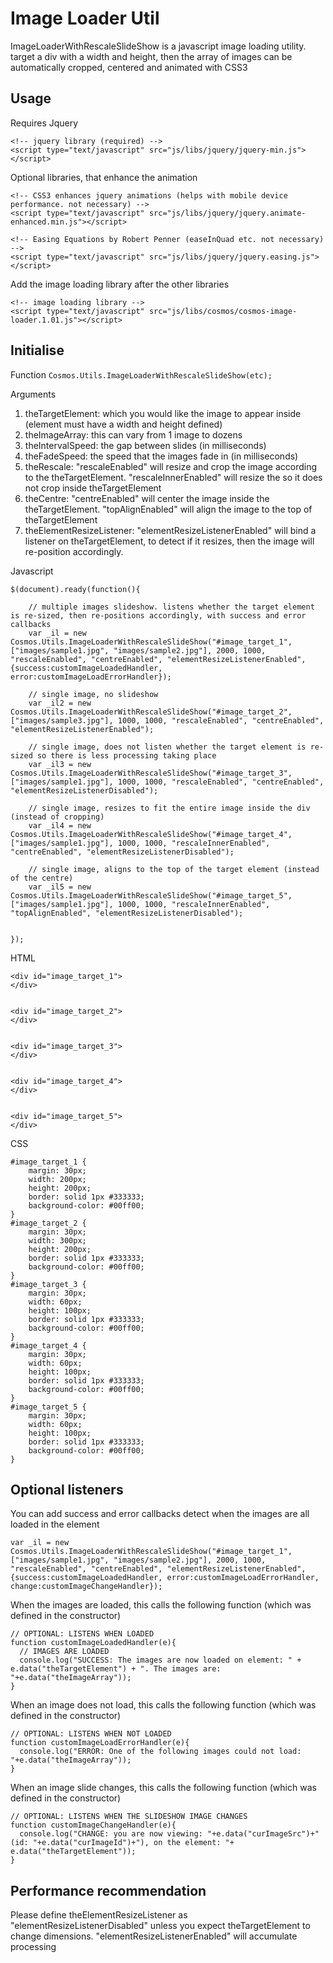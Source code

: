 Image Loader Util
===================

ImageLoaderWithRescaleSlideShow is a javascript image loading utility. target a div with a width and height, then the array of images can be automatically cropped, centered and animated with CSS3

Usage 
-------------------

Requires Jquery

	<!-- jquery library (required) -->
	<script type="text/javascript" src="js/libs/jquery/jquery-min.js"></script>

Optional libraries, that enhance the animation

	<!-- CSS3 enhances jquery animations (helps with mobile device performance. not necessary) -->
	<script type="text/javascript" src="js/libs/jquery/jquery.animate-enhanced.min.js"></script>

	<!-- Easing Equations by Robert Penner (easeInQuad etc. not necessary) -->
	<script type="text/javascript" src="js/libs/jquery/jquery.easing.js"></script>

Add the image loading library after the other libraries

	<!-- image loading library -->
	<script type="text/javascript" src="js/libs/cosmos/cosmos-image-loader.1.01.js"></script>


Initialise
------------------------

Function 
`Cosmos.Utils.ImageLoaderWithRescaleSlideShow(etc);`

Arguments
1. theTargetElement: which you would like the image to appear inside (element must have a width and height defined)
2. theImageArray: this can vary from 1 image to dozens
3. theIntervalSpeed: the gap between slides (in milliseconds)
4. theFadeSpeed: the speed that the images fade in (in milliseconds)
5. theRescale: "rescaleEnabled" will resize and crop the image according to the theTargetElement. "rescaleInnerEnabled" will resize the so it does not crop inside theTargetElement
6. theCentre: "centreEnabled" will center the image inside the theTargetElement. "topAlignEnabled" will align the image to the top of theTargetElement
7. theElementResizeListener: "elementResizeListenerEnabled" will bind a listener on theTargetElement, to detect if it resizes, then the image will re-position accordingly. 


Javascript

	$(document).ready(function(){ 
    
	    // multiple images slideshow. listens whether the target element is re-sized, then re-positions accordingly, with success and error callbacks
	    var _il = new Cosmos.Utils.ImageLoaderWithRescaleSlideShow("#image_target_1", ["images/sample1.jpg", "images/sample2.jpg"], 2000, 1000, "rescaleEnabled", "centreEnabled", "elementResizeListenerEnabled", {success:customImageLoadedHandler, error:customImageLoadErrorHandler});

	    // single image, no slideshow
	    var _il2 = new Cosmos.Utils.ImageLoaderWithRescaleSlideShow("#image_target_2", ["images/sample3.jpg"], 1000, 1000, "rescaleEnabled", "centreEnabled", "elementResizeListenerEnabled");

	    // single image, does not listen whether the target element is re-sized so there is less processing taking place
	    var _il3 = new Cosmos.Utils.ImageLoaderWithRescaleSlideShow("#image_target_3", ["images/sample1.jpg"], 1000, 1000, "rescaleEnabled", "centreEnabled", "elementResizeListenerDisabled");

	    // single image, resizes to fit the entire image inside the div (instead of cropping)
	    var _il4 = new Cosmos.Utils.ImageLoaderWithRescaleSlideShow("#image_target_4", ["images/sample1.jpg"], 1000, 1000, "rescaleInnerEnabled", "centreEnabled", "elementResizeListenerDisabled");

	    // single image, aligns to the top of the target element (instead of the centre)
	    var _il5 = new Cosmos.Utils.ImageLoaderWithRescaleSlideShow("#image_target_5", ["images/sample1.jpg"], 1000, 1000, "rescaleInnerEnabled", "topAlignEnabled", "elementResizeListenerDisabled");


	});


HTML


	<div id="image_target_1">   
	</div>


	<div id="image_target_2">    
	</div>


	<div id="image_target_3">    
	</div>


	<div id="image_target_4">    
	</div>


	<div id="image_target_5">    
	</div>



CSS


	#image_target_1 {
		margin: 30px;
		width: 200px;
		height: 200px;
		border: solid 1px #333333;
		background-color: #00ff00;
	}
	#image_target_2 {
		margin: 30px;
		width: 300px;
		height: 200px;
		border: solid 1px #333333;
		background-color: #00ff00;
	}
	#image_target_3 {
		margin: 30px;
		width: 60px;
		height: 100px;
		border: solid 1px #333333;
		background-color: #00ff00;
	}
	#image_target_4 {
		margin: 30px;
		width: 60px;
		height: 100px;
		border: solid 1px #333333;
		background-color: #00ff00;
	}
	#image_target_5 {
		margin: 30px;
		width: 60px;
		height: 100px;
		border: solid 1px #333333;
		background-color: #00ff00;
	}


Optional listeners
---------------------
You can add success and error callbacks detect when the images are all loaded in the element

`var _il = new Cosmos.Utils.ImageLoaderWithRescaleSlideShow("#image_target_1", ["images/sample1.jpg", "images/sample2.jpg"], 2000, 1000, "rescaleEnabled", "centreEnabled", "elementResizeListenerEnabled", {success:customImageLoadedHandler, error:customImageLoadErrorHandler, change:customImageChangeHandler});`

When the images are loaded, this calls the following function (which was defined in the constructor) 

	// OPTIONAL: LISTENS WHEN LOADED
    function customImageLoadedHandler(e){
      // IMAGES ARE LOADED
      console.log("SUCCESS: The images are now loaded on element: " + e.data("theTargetElement") + ". The images are: "+e.data("theImageArray"));
    }


When an image does not load, this calls the following function (which was defined in the constructor) 

    // OPTIONAL: LISTENS WHEN NOT LOADED   
    function customImageLoadErrorHandler(e){
      console.log("ERROR: One of the following images could not load: "+e.data("theImageArray"));
    }

When an image slide changes, this calls the following function (which was defined in the constructor) 

    // OPTIONAL: LISTENS WHEN THE SLIDESHOW IMAGE CHANGES  
    function customImageChangeHandler(e){
      console.log("CHANGE: you are now viewing: "+e.data("curImageSrc")+" (id: "+e.data("curImageId")+"), on the element: "+ e.data("theTargetElement"));
    }


Performance recommendation
---------------------
Please define theElementResizeListener as "elementResizeListenerDisabled" unless you expect theTargetElement to change dimensions. "elementResizeListenerEnabled" will accumulate processing   

